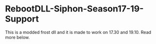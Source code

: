 # RebootDLL-Siphon-Season17-19-Support
This is a modded frost dll and it is made to work on 17.30 and 19.10. Read more below.
